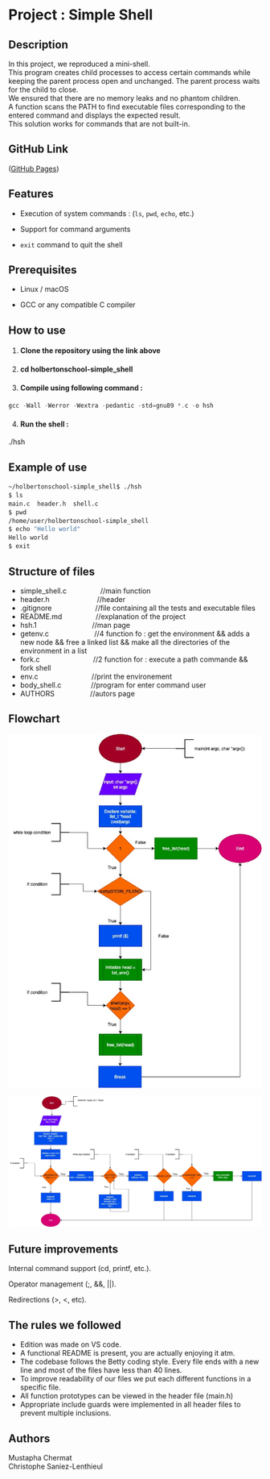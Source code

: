# **Project : Simple Shell**

## Description

In this project, we reproduced a mini-shell.<br>
This program creates child processes to access certain commands while keeping the parent process open and unchanged. The parent process waits for the child to close.<br>
We ensured that there are no memory leaks and no phantom children.<br>
A function scans the PATH to find executable files corresponding to the entered command and displays the expected result.<br>
This solution works for commands that are not built-in.<br>

## GitHub Link

([GitHub Pages](https://github.com/Saniez-l/holbertonschool-simple_shell))

## Features

- Execution of system commands : (`ls`, `pwd`, `echo`, etc.)

- Support for command arguments

- `exit` command to quit the shell

## Prerequisites

- Linux / macOS

- GCC or any compatible C compiler

## How to use

1. #### Clone the repository using the link above

2. #### cd holbertonschool-simple_shell

3. #### Compile using following command :

```c
gcc -Wall -Werror -Wextra -pedantic -std=gnu89 *.c -o hsh
```

4. #### Run the shell :<br>
./hsh

## Example of use
```bash
~/holbertonschool-simple_shell$ ./hsh
$ ls
main.c  header.h  shell.c
$ pwd
/home/user/holbertonschool-simple_shell
$ echo "Hello world"
Hello world
$ exit
```
## Structure of files
+ simple_shell.c                    &nbsp;&nbsp;&nbsp;&nbsp;&nbsp;&nbsp;&nbsp;&nbsp;&nbsp;&nbsp;&nbsp;&nbsp;&nbsp;&nbsp;&nbsp;      //main function
+ header.h                  &nbsp;&nbsp;&nbsp;&nbsp;&nbsp;&nbsp;&nbsp;&nbsp;&nbsp;&nbsp;&nbsp;&nbsp;&nbsp;&nbsp;&nbsp;&nbsp;&nbsp;&nbsp;&nbsp;&nbsp;&nbsp;&nbsp;            //header
+ .gitignore               &nbsp;&nbsp;&nbsp;&nbsp;&nbsp;&nbsp;&nbsp;&nbsp;&nbsp;&nbsp;&nbsp; &nbsp;&nbsp;&nbsp;&nbsp;&nbsp;&nbsp;&nbsp;&nbsp;           //file containing all the tests and executable files
+ README.md                 &nbsp;&nbsp;&nbsp;&nbsp;&nbsp;&nbsp;&nbsp;&nbsp;&nbsp;&nbsp;&nbsp;&nbsp;&nbsp;&nbsp;&nbsp;            //explanation of the project
+ hsh.1             &nbsp;&nbsp;&nbsp;&nbsp;&nbsp;&nbsp;&nbsp;&nbsp;&nbsp;&nbsp;&nbsp;&nbsp;&nbsp;&nbsp;&nbsp;&nbsp;&nbsp;&nbsp;&nbsp;&nbsp;&nbsp;&nbsp;&nbsp;&nbsp;&nbsp;&nbsp; //man page
+ getenv.c        &nbsp;&nbsp;&nbsp;&nbsp;&nbsp;&nbsp;&nbsp;&nbsp;&nbsp;&nbsp;&nbsp;&nbsp;&nbsp;&nbsp;&nbsp;&nbsp;&nbsp;&nbsp;&nbsp;&nbsp;&nbsp;    //4 function fo : get the environment && adds a new node && free a linked list && make all the directories of the environment in a list
+ fork.c         &nbsp;&nbsp;&nbsp;&nbsp;&nbsp;&nbsp;&nbsp;&nbsp;&nbsp;&nbsp;&nbsp;&nbsp;&nbsp;&nbsp;&nbsp;&nbsp;&nbsp;&nbsp;&nbsp;&nbsp;&nbsp;&nbsp;&nbsp;&nbsp;&nbsp;&nbsp;//2 function for : execute a path commande && fork shell
+ env.c          &nbsp;&nbsp;&nbsp;&nbsp;&nbsp;&nbsp;&nbsp;&nbsp;&nbsp;&nbsp;&nbsp;&nbsp;&nbsp;&nbsp;&nbsp;&nbsp;&nbsp;&nbsp;&nbsp;&nbsp;&nbsp;&nbsp;&nbsp;&nbsp;&nbsp;  //print the environement
+ body_shell.c   &nbsp;&nbsp;&nbsp;&nbsp;&nbsp;&nbsp;&nbsp;&nbsp;&nbsp;&nbsp;&nbsp;&nbsp;&nbsp; //program for enter command user
+ AUTHORS    &nbsp;&nbsp;&nbsp;&nbsp;&nbsp;&nbsp;&nbsp;&nbsp;&nbsp;&nbsp;&nbsp;&nbsp;&nbsp;&nbsp;&nbsp;&nbsp;  //autors page

## Flowchart

![How the function works.](image/simple_shell.jpg)




![How the function works.](image/body_shell.jpg)

## Future improvements

Internal command support (cd, printf, etc.).

Operator management (;, &&, ||).

Redirections (>, <, etc).

## The rules we followed

+ Edition was made on VS code.
+ A functional README is present, you are actually enjoying it atm.
+ The codebase follows the Betty coding style. Every file ends with a new line and most of the files have less than 40 lines.
+ To improve readability of our files we put each different functions in a specific file.
+ All function prototypes can be viewed in the header file (main.h)
+ Appropriate include guards were implemented in all header files to prevent multiple inclusions.

## Authors
Mustapha Chermat<br>
Christophe Saniez-Lenthieul
